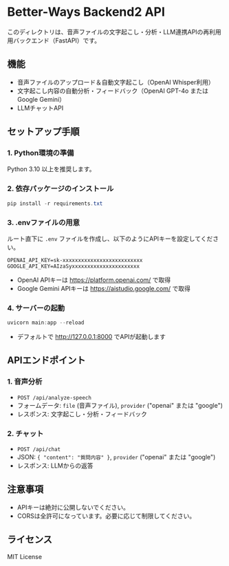 # Better-Ways Backend2 API

このディレクトリは、音声ファイルの文字起こし・分析・LLM連携APIの再利用用バックエンド（FastAPI）です。

## 機能
- 音声ファイルのアップロード＆自動文字起こし（OpenAI Whisper利用）
- 文字起こし内容の自動分析・フィードバック（OpenAI GPT-4o または Google Gemini）
- LLMチャットAPI

## セットアップ手順

### 1. Python環境の準備
Python 3.10 以上を推奨します。

### 2. 依存パッケージのインストール
```powershell
pip install -r requirements.txt
```

### 3. .envファイルの用意
ルート直下に `.env` ファイルを作成し、以下のようにAPIキーを設定してください。

```
OPENAI_API_KEY=sk-xxxxxxxxxxxxxxxxxxxxxxxxxx
GOOGLE_API_KEY=AIzaSyxxxxxxxxxxxxxxxxxxxxxx
```

- OpenAI APIキーは https://platform.openai.com/ で取得
- Google Gemini APIキーは https://aistudio.google.com/ で取得

### 4. サーバーの起動
```powershell
uvicorn main:app --reload
```

- デフォルトで http://127.0.0.1:8000 でAPIが起動します

## APIエンドポイント

### 1. 音声分析
- `POST /api/analyze-speech`
- フォームデータ: `file` (音声ファイル), `provider` ("openai" または "google")
- レスポンス: 文字起こし・分析・フィードバック

### 2. チャット
- `POST /api/chat`
- JSON: `{ "content": "質問内容" }`, `provider` ("openai" または "google")
- レスポンス: LLMからの返答

## 注意事項
- APIキーは絶対に公開しないでください。
- CORSは全許可になっています。必要に応じて制限してください。

## ライセンス
MIT License
